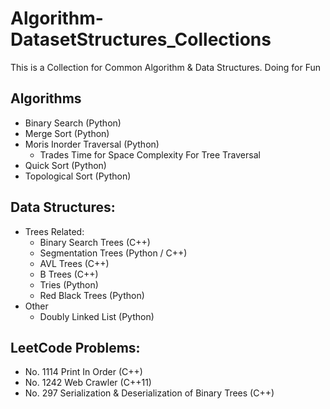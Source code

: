 # Algorithm-DatasetStructures_Collections
This is a Collection for Common Algorithm &amp; Data Structures. Doing for Fun


## Algorithms
  - Binary Search (Python)
  - Merge Sort (Python)
  - Moris Inorder Traversal (Python)
    - Trades Time for Space Complexity For Tree Traversal
  - Quick Sort (Python)
  - Topological Sort (Python)
  
## Data Structures:
  - Trees Related:
    - Binary Search Trees (C++)
    - Segmentation Trees (Python / C++)
    - AVL Trees (C++)
    - B Trees (C++)
    - Tries (Python)
    - Red Black Trees (Python)
  - Other
    - Doubly Linked List (Python)

## LeetCode Problems:
  - No. 1114 Print In Order (C++)
  - No. 1242 Web Crawler (C++11)
  - No. 297 Serialization & Deserialization of Binary Trees (C++)
